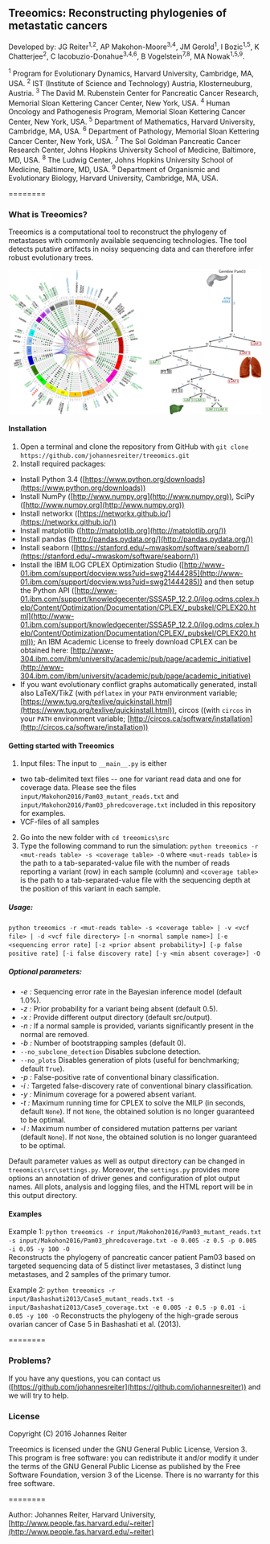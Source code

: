 ## Treeomics: Reconstructing phylogenies of metastatic cancers
Developed by: JG Reiter<sup>1,2</sup>, AP Makohon-Moore<sup>3,4</sup>, JM Gerold<sup>1</sup>, I Bozic<sup>1,5</sup>, K Chatterjee<sup>2</sup>, C Iacobuzio-Donahue<sup>3,4,6</sup>, B Vogelstein<sup>7,8</sup>, MA Nowak<sup>1,5,9</sup>.

<sup>1</sup> Program for Evolutionary Dynamics, Harvard University, Cambridge, MA, USA.
<sup>2</sup> IST (Institute of Science and Technology) Austria, Klosterneuburg, Austria.
<sup>3</sup> The David M. Rubenstein Center for Pancreatic Cancer Research, Memorial Sloan Kettering Cancer Center, New York, USA.
<sup>4</sup> Human Oncology and Pathogenesis Program, Memorial Sloan Kettering Cancer Center, New York, USA.
<sup>5</sup> Department of Mathematics, Harvard University, Cambridge, MA, USA.
<sup>6</sup> Department of Pathology, Memorial Sloan Kettering Cancer Center, New York, USA.
<sup>7</sup> The Sol Goldman Pancreatic Cancer Research Center, Johns Hopkins University School of Medicine, Baltimore, MD, USA. 
<sup>8</sup> The Ludwig Center, Johns Hopkins University School of Medicine, Baltimore, MD, USA.
<sup>9</sup> Department of Organismic and Evolutionary Biology, Harvard University, Cambridge, MA, USA.
 
========

### What is Treeomics?
Treeomics is a computational tool to reconstruct the phylogeny of metastases with commonly available sequencing technologies.
The tool detects putative artifacts in noisy sequencing data and can therefore infer robust evolutionary trees.

<img align="middle" src="repository_illustration.png">

#### Installation
1. Open a terminal and clone the repository from GitHub with ```git clone https://github.com/johannesreiter/treeomics.git```
2. Install required packages:
  - Install Python 3.4 ([https://www.python.org/downloads](https://www.python.org/downloads))
  - Install NumPy ([http://www.numpy.org](http://www.numpy.org)), 
    SciPy ([http://www.numpy.org](http://www.numpy.org))
  - Install networkx ([https://networkx.github.io/](https://networkx.github.io/))
  - Install matplotlib ([http://matplotlib.org](http://matplotlib.org/))
  - Install pandas ([http://pandas.pydata.org/](http://pandas.pydata.org/))
  - Install seaborn ([https://stanford.edu/~mwaskom/software/seaborn/](https://stanford.edu/~mwaskom/software/seaborn/))
  - Install the IBM ILOG CPLEX Optimization Studio ([http://www-01.ibm.com/support/docview.wss?uid=swg21444285](http://www-01.ibm.com/support/docview.wss?uid=swg21444285))
    and then setup the Python API ([http://www-01.ibm.com/support/knowledgecenter/SSSA5P_12.2.0/ilog.odms.cplex.help/Content/Optimization/Documentation/CPLEX/_pubskel/CPLEX20.html](http://www-01.ibm.com/support/knowledgecenter/SSSA5P_12.2.0/ilog.odms.cplex.help/Content/Optimization/Documentation/CPLEX/_pubskel/CPLEX20.html));
    An IBM Academic License to freely download CPLEX can be obtained here: [http://www-304.ibm.com/ibm/university/academic/pub/page/academic_initiative](http://www-304.ibm.com/ibm/university/academic/pub/page/academic_initiative)
  - If you want evolutionary conflict graphs automatically generated, install also LaTeX/TikZ (with ```pdflatex``` in your ```PATH``` environment variable; 
    [https://www.tug.org/texlive/quickinstall.html](https://www.tug.org/texlive/quickinstall.html)), circos ((with ```circos``` in your ```PATH``` environment variable; [http://circos.ca/software/installation](http://circos.ca/software/installation))
    
#### Getting started with Treeomics
1. Input files: The input to ```__main__.py``` is either
  - two tab-delimited text files -- one for variant read data and one for coverage data. Please see the files ```input/Makohon2016/Pam03_mutant_reads.txt``` and ```input/Makohon2016/Pam03_phredcoverage.txt``` included in this repository for examples.
  - VCF-files of all samples
2. Go into the new folder with ```cd treeomics\src```
3. Type the following command to run the simulation: ```python treeomics -r <mut-reads table> -s <coverage table> -O``` 
where ```<mut-reads table>``` is the path to a tab-separated-value file with the number of 
reads reporting a variant (row) in each sample (column) and ```<coverage table>``` is the path to a tab-separated-value 
file with the sequencing depth at the position of this variant in each sample.

##### Usage: 
```python treeomics -r <mut-reads table> -s <coverage table> | -v <vcf file> | -d <vcf file directory> [-n <normal sample name>] [-e <sequencing error rate] [-z <prior absent probability>] [-p false positive rate] [-i false discovery rate] [-y <min absent coverage>] -O```

##### Optional parameters:
- *-e <sequencing error rate>:* Sequencing error rate in the Bayesian inference model (default 1.0%).
- *-z <prior absent probability>:* Prior probability for a variant being absent (default 0.5).
- *-x <output directory>:* Provide different output directory (default src/output).
- *-n <normal sample name>:* If a normal sample is provided, variants significantly present in the normal are removed.
- *-b <No bootstrapping samples>:* Number of bootstrapping samples (default 0).
- ```--no_subclone_detection``` Disables subclone detection.
- ```--no_plots``` Disables generation of plots (useful for benchmarking; default ```True```).
- *-p <false positive rate>:* False-positive rate of conventional binary classification.
- *-i <false discovery rate>:* Targeted false-discovery rate of conventional binary classification.
- *-y <min absent coverage>:* Minimum coverage for a powered absent variant.
- *-t <time limit>:* Maximum running time for CPLEX to solve the MILP (in seconds, default ```None```). If not ```None```, the obtained solution is no longer guaranteed to be optimal.
- *-l <max no MPS>:* Maximum number of considered mutation patterns per variant (default ```None```). If not ```None```, the obtained solution is no longer guaranteed to be optimal.

Default parameter values as well as output directory can be changed in ```treeomics\src\settings.py```.
Moreover, the ```settings.py``` provides more options an annotation of driver genes and configuration of plot output names. 
All plots, analysis and logging files, and the HTML report will be in this output directory.

#### Examples
Example 1: ```python treeomics -r input/Makohon2016/Pam03_mutant_reads.txt -s input/Makohon2016/Pam03_phredcoverage.txt -e 0.005 -z 0.5 -p 0.005 -i 0.05 -y 100 -O```  
Reconstructs the phylogeny of pancreatic cancer patient Pam03 based on targeted sequencing data 
of 5 distinct liver metastases, 3 distinct lung metastases, and 2 samples of the primary tumor.

Example 2: ```python treeomics -r input/Bashashati2013/Case5_mutant_reads.txt -s input/Bashashati2013/Case5_coverage.txt -e 0.005 -z 0.5 -p 0.01 -i 0.05 -y 100 -O```
Reconstructs the phylogeny of the high-grade serous ovarian cancer of Case 5 in Bashashati et al. (2013).

========

### Problems?
If you have any questions, you can contact us ([https://github.com/johannesreiter](https://github.com/johannesreiter)) and we will try to help.


### License
Copyright (C) 2016 Johannes Reiter

Treeomics is licensed under the GNU General Public License, Version 3.
This program is free software: you can redistribute it and/or modify it under the terms of the GNU General Public License as published by the Free Software Foundation, 
version 3 of the License.
There is no warranty for this free software.

========

Author: Johannes Reiter, Harvard University, [http://www.people.fas.harvard.edu/~reiter](http://www.people.fas.harvard.edu/~reiter)  
